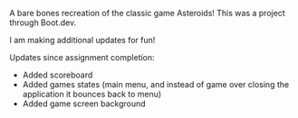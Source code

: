 A bare bones recreation of the classic game Asteroids! This was a project through Boot.dev.

I am making additional updates for fun!

Updates since assignment completion:

- Added scoreboard
- Added games states (main menu, and instead of game over closing the application it bounces back to menu)
- Added game screen background